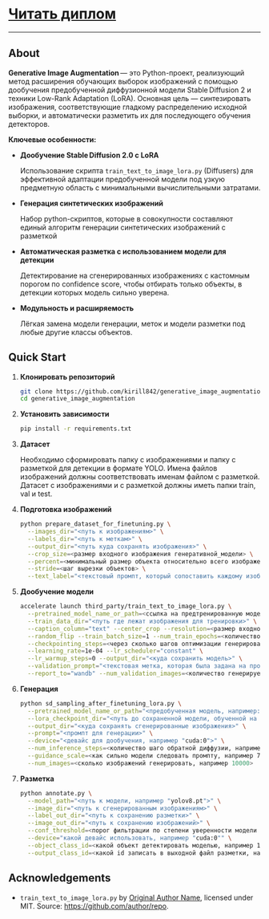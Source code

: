 # [Читать диплом](https://www.dropbox.com/scl/fi/8fvhxu0z3e09av9e7o2uz/2025-110508-_2.pdf?rlkey=9ukrmp6q3okqfvnuqkjqosctj&st=7fkuwf6z&dl=0) 

---

## About

**Generative Image Augmentation** — это Python-проект, реализующий метод расширения обучающих выборок изображений с помощью дообучения предобученной диффузионной модели Stable Diffusion 2 и техники Low-Rank Adaptation (LoRA). Основная цель — синтезировать изображения, соответствующие гладкому распределению исходной выборки, и автоматически разметить их для последующего обучения детекторов.

**Ключевые особенности:**

* **Дообучение Stable Diffusion 2.0 с LoRA**
  
  Использование скрипта `train_text_to_image_lora.py` (Diffusers) для эффективной адаптации предобученной модели под узкую предметную область с минимальными вычислительными затратами.
  
* **Генерация синтетических изображений**
  
  Набор python-скриптов, которые в совокупности составляют единый алгоритм генерации синтетических изображений с разметкой
  
* **Автоматическая разметка с использованием модели для детекции**
  
  Детектирование на сгенерированных изображениях с кастомным порогом по confidence score, чтобы отбирать только объекты, в детекции которых модель сильно уверена.
  
* **Модульность и расширяемость**
  
  Лёгкая замена модели генерации, меток и модели разметки под любые другие классы объектов.

## Quick Start

1. **Клонировать репозиторий**

   ```bash
   git clone https://github.com/kirill842/generative_image_augmentation.git
   cd generative_image_augmentation
   ```

2. **Установить зависимости**

   ```bash
   pip install -r requirements.txt
   ```

3. **Датасет**

   Необходимо сформировать папку с изображениями и папку с разметкой для детекции в формате YOLO. Имена файлов изображений должны соответствовать именам файлом с разметкой. Датасет с изображениями и с разметкой должны иметь папки train, val и test.

4. **Подготовка изображений**

   ```bash
   python prepare_dataset_for_finetuning.py \
     --images_dir="<путь к изображениям>" \
     --labels_dir="<путь к меткам>" \
     --output_dir="<путь куда сохранять изображения>" \
     --crop_size=<размер входного изображения генеративной_модели> \
     --percent=<минимальный размер объекта относительно всего изображения, которую должен занимать объект чтобы изображение было сохранено> \
     --stride=<шаг вырезки объектов> \
     --text_label="<текстовый промпт, который сопоставить каждому изображению>"
   ```

5. **Дообучение модели**

   ```bash
   accelerate launch third_party/train_text_to_image_lora.py \
     --pretrained_model_name_or_path=<ссылка на предтренированную модель, например "stabilityai/stable-diffusion-2"> \
     --train_data_dir="<путь где лежат изображения для тренировки>" \
     --caption_column="text" --center_crop --resolution=<размер входного изображения генеративной модели> \
     --random_flip --train_batch_size=1 --num_train_epochs=<количество эпох тренировки> \
     --checkpointing_steps=<через сколько шагов оптимизации генерировать валидационную выборку> \
     --learning_rate=1e-04 --lr_scheduler="constant" \
     --lr_warmup_steps=0 --output_dir="<куда сохранить модель>" \
     --validation_prompt="<текстовая метка, которая была задана на прошлом шаге каждому изображению>" \
     --report_to="wandb" --num_validation_images=<количество генерируемых изображений для валидации>
   ```

6. **Генерация**

   ```bash
   python sd_sampling_after_finetuning_lora.py \
     --pretrained_model_name_or_path="<предобученная модель, например: "stabilityai/stable-diffusion-2">" \
     --lora_checkpoint_dir="<путь до сохраненной модели, обученной на прошлом шаге>" \
     --output_dir="<куда сохранять сгенерированные изображения>" \
     --prompt="<промпт для генерации>" \
     --device="<девайс для дообучения, например "cuda:0">" \
     --num_inference_steps=<количество шаго обратной диффузии, например 30> \
     --guidance_scale=<как сильно модели следовать промпту, например 7.5> \
     --num_images=<сколько изображений генерировать, например 10000>
   
   ```

7. **Разметка**

   ```bash
   python annotate.py \
     --model_path="<путь к модели, например "yolov8.pt">" \
     --image_dir="<путь к сгенерированным изображениям>" \
     --label_out_dir="<путь к сохранению разметки>" \
     --image_out_dir="<путь к сохранению изображений>" \
     --conf_threshold=<порог фильтрации по степени уверенности модели в детекции> \
     --device="какой девайс использовать, например "cuda:0"" \
     --object_class_id=<какой объект детектировать моделью, например 14 - это класс птицы для yolov8> \
     --output_class_id=<какой id записать в выходной файл разметки, например 0> 
   ```

## Acknowledgements

- `train_text_to_image_lora.py` by [Original Author Name](https://github.com/author), 
  licensed under MIT. Source: https://github.com/author/repo.

